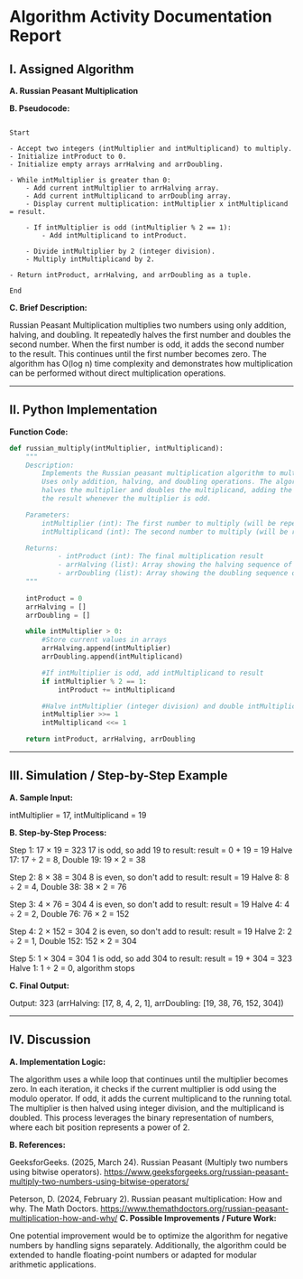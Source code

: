 # Algorithm Activity Documentation Report

## I. Assigned Algorithm

**A. Russian Peasant Multiplication**  

**B. Pseudocode:**  
```plaintext

Start

- Accept two integers (intMultiplier and intMultiplicand) to multiply.
- Initialize intProduct to 0.
- Initialize empty arrays arrHalving and arrDoubling.

- While intMultiplier is greater than 0:
    - Add current intMultiplier to arrHalving array.
    - Add current intMultiplicand to arrDoubling array.
    - Display current multiplication: intMultiplier x intMultiplicand = result.
    
    - If intMultiplier is odd (intMultiplier % 2 == 1):
        - Add intMultiplicand to intProduct.
    
    - Divide intMultiplier by 2 (integer division).
    - Multiply intMultiplicand by 2.

- Return intProduct, arrHalving, and arrDoubling as a tuple.

End

```

**C. Brief Description:**  

Russian Peasant Multiplication multiplies two numbers using only addition, halving, and doubling. It repeatedly halves the first number and doubles the second number. When the first number is odd, it adds the second number to the result. This continues until the first number becomes zero. The algorithm has O(log n) time complexity and demonstrates how multiplication can be performed without direct multiplication operations.

---
    
## II. Python Implementation

**Function Code:**
``` python
def russian_multiply(intMultiplier, intMultiplicand):
    """
    Description:
        Implements the Russian peasant multiplication algorithm to multiply two integers.
        Uses only addition, halving, and doubling operations. The algorithm repeatedly
        halves the multiplier and doubles the multiplicand, adding the multiplicand to
        the result whenever the multiplier is odd.

    Parameters:
        intMultiplier (int): The first number to multiply (will be repeatedly halved)
        intMultiplicand (int): The second number to multiply (will be repeatedly doubled)

    Returns:
            - intProduct (int): The final multiplication result
            - arrHalving (list): Array showing the halving sequence of the multiplier
            - arrDoubling (list): Array showing the doubling sequence of the multiplicand
    """
    
    intProduct = 0
    arrHalving = []
    arrDoubling = []

    while intMultiplier > 0:
        #Store current values in arrays
        arrHalving.append(intMultiplier)
        arrDoubling.append(intMultiplicand)

        #If intMultiplier is odd, add intMultiplicand to result
        if intMultiplier % 2 == 1:
            intProduct += intMultiplicand

        #Halve intMultiplier (integer division) and double intMultiplicand
        intMultiplier >>= 1
        intMultiplicand <<= 1

    return intProduct, arrHalving, arrDoubling
```
---

## III. Simulation / Step-by-Step Example

**A. Sample Input:**  

intMultiplier = 17, intMultiplicand = 19

**B. Step-by-Step Process:**  

Step 1: 17 × 19 = 323
17 is odd, so add 19 to result: result = 0 + 19 = 19
Halve 17: 17 ÷ 2 = 8, Double 19: 19 × 2 = 38

Step 2: 8 × 38 = 304
8 is even, so don't add to result: result = 19
Halve 8: 8 ÷ 2 = 4, Double 38: 38 × 2 = 76

Step 3: 4 × 76 = 304
4 is even, so don't add to result: result = 19
Halve 4: 4 ÷ 2 = 2, Double 76: 76 × 2 = 152

Step 4: 2 × 152 = 304
2 is even, so don't add to result: result = 19
Halve 2: 2 ÷ 2 = 1, Double 152: 152 × 2 = 304

Step 5: 1 × 304 = 304
1 is odd, so add 304 to result: result = 19 + 304 = 323
Halve 1: 1 ÷ 2 = 0, algorithm stops

**C. Final Output:**  

Output: 323 (arrHalving: [17, 8, 4, 2, 1], arrDoubling: [19, 38, 76, 152, 304])

---

## IV. Discussion

**A. Implementation Logic:**  

The algorithm uses a while loop that continues until the multiplier becomes zero. In each iteration, it checks if the current multiplier is odd using the modulo operator. If odd, it adds the current multiplicand to the running total. The multiplier is then halved using integer division, and the multiplicand is doubled. This process leverages the binary representation of numbers, where each bit position represents a power of 2.


**B. References:**

GeeksforGeeks. (2025, March 24). Russian Peasant (Multiply two numbers using bitwise operators). https://www.geeksforgeeks.org/russian-peasant-multiply-two-numbers-using-bitwise-operators/

Peterson, D. (2024, February 2). Russian peasant multiplication: How and why. The Math Doctors. https://www.themathdoctors.org/russian-peasant-multiplication-how-and-why/
**C. Possible Improvements / Future Work:**  

One potential improvement would be to optimize the algorithm for negative numbers by handling signs separately. Additionally, the algorithm could be extended to handle floating-point numbers or adapted for modular arithmetic applications.